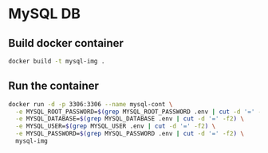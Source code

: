 # MySQL DB

## Build docker container

```sh
docker build -t mysql-img .
```

## Run the container

```sh
docker run -d -p 3306:3306 --name mysql-cont \
  -e MYSQL_ROOT_PASSWORD=$(grep MYSQL_ROOT_PASSWORD .env | cut -d '=' -f2) \
  -e MYSQL_DATABASE=$(grep MYSQL_DATABASE .env | cut -d '=' -f2) \
  -e MYSQL_USER=$(grep MYSQL_USER .env | cut -d '=' -f2) \
  -e MYSQL_PASSWORD=$(grep MYSQL_PASSWORD .env | cut -d '=' -f2) \
  mysql-img
```
